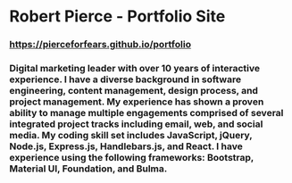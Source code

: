 # Robert Pierce - Portfolio Site
### https://pierceforfears.github.io/portfolio
### Digital marketing leader with over 10 years of interactive experience. I have a diverse background in                 software engineering, content management, design process, and project management. My experience has shown a proven ability to  manage multiple engagements comprised of several integrated project tracks including email, web, and social                 media. My coding skill set includes JavaScript, jQuery, Node.js, Express.js, Handlebars.js, and React. I have experience using the following frameworks: Bootstrap, Material UI, Foundation, and Bulma.
